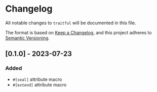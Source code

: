 # Changelog
All notable changes to `traitful` will be documented in this file.

The format is based on [Keep a Changelog], and this project adheres to
[Semantic Versioning].

## [0.1.0] - 2023-07-23
### Added
 - `#[seal]` attribute macro
 - `#[extend]` attribute macro

[Keep a Changelog]: https://keepachangelog.com/en/1.0.0/
[Semantic Versioning]: https://github.com/AldaronLau/semver/blob/stable/README.md
